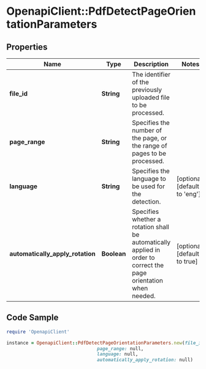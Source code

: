 # OpenapiClient::PdfDetectPageOrientationParameters

## Properties

Name | Type | Description | Notes
------------ | ------------- | ------------- | -------------
**file_id** | **String** | The identifier of the previously uploaded file to be processed. | 
**page_range** | **String** | Specifies the number of the page, or the range of pages to be processed. | 
**language** | **String** | Specifies the language to be used for the detection. | [optional] [default to &#39;eng&#39;]
**automatically_apply_rotation** | **Boolean** | Specifies whether a rotation shall be automatically applied in order to correct the page orientation when needed. | [optional] [default to true]

## Code Sample

```ruby
require 'OpenapiClient'

instance = OpenapiClient::PdfDetectPageOrientationParameters.new(file_id: null,
                                 page_range: null,
                                 language: null,
                                 automatically_apply_rotation: null)
```


